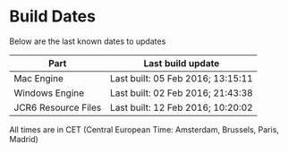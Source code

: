 # Build Dates

Below are the last known dates to updates

Part | Last build update
-----|-----
Mac Engine | Last built: 05 Feb 2016; 13:15:11
Windows Engine | Last built: 02 Feb 2016; 21:43:38
JCR6 Resource Files | Last built: 12 Feb 2016; 10:20:02
All times are in CET (Central European Time: Amsterdam, Brussels, Paris, Madrid)



